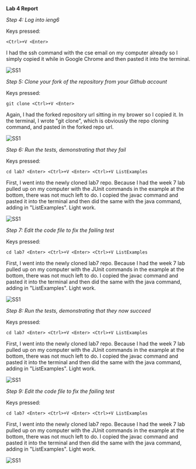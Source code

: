 __Lab 4 Report__

*Step 4: Log into ieng6*

Keys pressed: 

```
<Ctrl>+V <Enter>
```

I had the ssh command with the cse email on my computer already so I simply copied it while in Google Chrome and then pasted it into the terminal.

![SS1](https://lh3.googleusercontent.com/drive-viewer/AFDK6gPQ1le77b8QYhNdmLIrYvsDdLwqOwyCDCisH8QG1Bonpav_p4klh5Hpw0ze67WtwlJ25UxyDIxj7dT5pPurkXdPm44s=w1920-h853)

*Step 5: Clone your fork of the repository from your Github account*

Keys pressed: 

```
git clone <Ctrl>+V <Enter>
```

Again, I had the forked repository url sitting in my brower so I copied it. In the terminal, I wrote "git clone", which is obviously the repo cloning command, and pasted in the forked repo url. 

![SS1](https://lh3.googleusercontent.com/drive-viewer/AFDK6gPQ1le77b8QYhNdmLIrYvsDdLwqOwyCDCisH8QG1Bonpav_p4klh5Hpw0ze67WtwlJ25UxyDIxj7dT5pPurkXdPm44s=w1920-h853)


*Step 6: Run the tests, demonstrating that they fail*

Keys pressed: 

```
cd lab7 <Enter> <Ctrl>+V <Enter> <Ctrl>+V ListExamples 
```

First, I went into the newly cloned lab7 repo. Because I had the week 7 lab pulled up on my computer with the JUnit commands in the example at the bottom, there was not much left to do. I copied the javac command and pasted it into the terminal and then did the same with the java command, adding in "ListExamples". Light work.

![SS1](https://lh3.googleusercontent.com/drive-viewer/AFDK6gPQ1le77b8QYhNdmLIrYvsDdLwqOwyCDCisH8QG1Bonpav_p4klh5Hpw0ze67WtwlJ25UxyDIxj7dT5pPurkXdPm44s=w1920-h853)

*Step 7: Edit the code file to fix the failing test*

Keys pressed: 

```
cd lab7 <Enter> <Ctrl>+V <Enter> <Ctrl>+V ListExamples 
```

First, I went into the newly cloned lab7 repo. Because I had the week 7 lab pulled up on my computer with the JUnit commands in the example at the bottom, there was not much left to do. I copied the javac command and pasted it into the terminal and then did the same with the java command, adding in "ListExamples". Light work.

![SS1](https://lh3.googleusercontent.com/drive-viewer/AFDK6gPQ1le77b8QYhNdmLIrYvsDdLwqOwyCDCisH8QG1Bonpav_p4klh5Hpw0ze67WtwlJ25UxyDIxj7dT5pPurkXdPm44s=w1920-h853)

*Step 8: Run the tests, demonstrating that they now succeed*

Keys pressed: 

```
cd lab7 <Enter> <Ctrl>+V <Enter> <Ctrl>+V ListExamples 
```

First, I went into the newly cloned lab7 repo. Because I had the week 7 lab pulled up on my computer with the JUnit commands in the example at the bottom, there was not much left to do. I copied the javac command and pasted it into the terminal and then did the same with the java command, adding in "ListExamples". Light work.

![SS1](https://lh3.googleusercontent.com/drive-viewer/AFDK6gPQ1le77b8QYhNdmLIrYvsDdLwqOwyCDCisH8QG1Bonpav_p4klh5Hpw0ze67WtwlJ25UxyDIxj7dT5pPurkXdPm44s=w1920-h853)

*Step 9: Edit the code file to fix the failing test*

Keys pressed: 

```
cd lab7 <Enter> <Ctrl>+V <Enter> <Ctrl>+V ListExamples 
```

First, I went into the newly cloned lab7 repo. Because I had the week 7 lab pulled up on my computer with the JUnit commands in the example at the bottom, there was not much left to do. I copied the javac command and pasted it into the terminal and then did the same with the java command, adding in "ListExamples". Light work.

![SS1](https://lh3.googleusercontent.com/drive-viewer/AFDK6gPQ1le77b8QYhNdmLIrYvsDdLwqOwyCDCisH8QG1Bonpav_p4klh5Hpw0ze67WtwlJ25UxyDIxj7dT5pPurkXdPm44s=w1920-h853)
